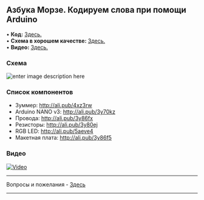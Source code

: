 ## Азбука Морзе. Кодируем слова при помощи Arduino

• **Код:** [Здесь.](/all_here/137/code.txt)  
• **Схема в хорошем качестве:** [Здесь.](https://i.imgur.com/iVwusq6.jpg)  
• **Видео:** [Здесь.](https://youtu.be/dPrCPrQ8fX8)  

### Схема
![enter image description here](https://i.imgur.com/sWb5KDU.jpg)

### Список компонентов
- Зуммер: http://ali.pub/4xz3rw  
- Arduino NANO v3: http://ali.pub/3y70kz  
- Провода: http://ali.pub/3y86fx  
- Резисторы: http://ali.pub/3y80ej  
- RGB LED: http://ali.pub/5aeve4  
- Макетная плата: http://ali.pub/3y86f5  

### Видео
[![Video](https://img.youtube.com/vi/dPrCPrQ8fX8/maxresdefault.jpg)](https://youtu.be/dPrCPrQ8fX8)

---

Вопросы и пожелания - [Здесь](https://www.youtube.com/c/Bytevideo/)

---
